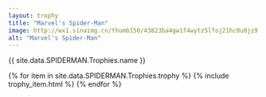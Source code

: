 ```yaml
---
layout: trophy
title: "Marvel's Spider-Man"
image: http://wx1.sinaimg.cn/thumb150/43823ba4gw1f4wytz5lfoj21hc0u0jz9
alt: "Marvel's Spider-Man"
---
```


<tr><td colspan="4"><p>{{ site.data.SPIDERMAN.Trophies.name }}</p></td></tr>

{% for item in site.data.SPIDERMAN.Trophies.trophy %}
{% include trophy_item.html %}
{% endfor %}
